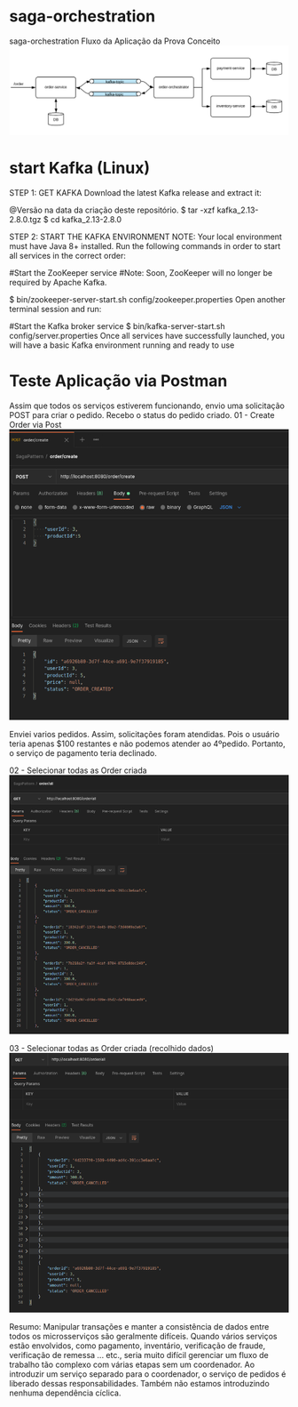 # saga-orchestration
saga-orchestration
Fluxo da Aplicação da Prova Conceito
<img src="https://github.com/weder96/saga-orchestration/blob/main/doc/saga-orchestration.png" />

# start Kafka (Linux)
STEP 1: GET KAFKA
Download the latest Kafka release and extract it:

@Versão na data da  criação deste repositório.
$ tar -xzf kafka_2.13-2.8.0.tgz
$ cd kafka_2.13-2.8.0


STEP 2: START THE KAFKA ENVIRONMENT
NOTE: Your local environment must have Java 8+ installed.
Run the following commands in order to start all services in the correct order:

#Start the ZooKeeper service
#Note: Soon, ZooKeeper will no longer be required by Apache Kafka.

$ bin/zookeeper-server-start.sh config/zookeeper.properties
Open another terminal session and run:

#Start the Kafka broker service
$ bin/kafka-server-start.sh config/server.properties
Once all services have successfully launched, you will have a basic Kafka environment running and ready to use

# Teste Aplicação via Postman

Assim que todos os serviços estiverem funcionando, envio uma solicitação POST para criar o pedido. Recebo o status do pedido criado.
01 - Create Order via Post
<img src="https://github.com/weder96/saga-orchestration/blob/main/doc/create_order.png" />

Enviei varios pedidos. Assim,  solicitações foram atendidas. Pois o usuário teria apenas $100 restantes e não podemos atender ao 4ºpedido. Portanto, o serviço de pagamento teria declinado.

02 - Selecionar todas as Order criada
<img src="https://github.com/weder96/saga-orchestration/blob/main/doc/order_all.png" />

03 - Selecionar todas as Order criada (recolhido dados)
<img src="https://github.com/weder96/saga-orchestration/blob/main/doc/order_all_2.png" />


Resumo:
Manipular transações e manter a consistência de dados entre todos os microsserviços são geralmente difíceis. Quando vários serviços estão envolvidos, como pagamento, inventário, verificação de fraude, verificação de remessa ... etc., seria muito difícil gerenciar um fluxo de trabalho tão complexo com várias etapas sem um coordenador. Ao introduzir um serviço separado para o coordenador, o serviço de pedidos é liberado dessas responsabilidades. Também não estamos introduzindo nenhuma dependência cíclica.
